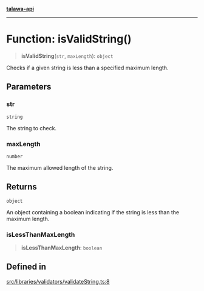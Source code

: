 [**talawa-api**](../../../../README.md)

***

# Function: isValidString()

> **isValidString**(`str`, `maxLength`): `object`

Checks if a given string is less than a specified maximum length.

## Parameters

### str

`string`

The string to check.

### maxLength

`number`

The maximum allowed length of the string.

## Returns

`object`

An object containing a boolean indicating if the string is less than the maximum length.

### isLessThanMaxLength

> **isLessThanMaxLength**: `boolean`

## Defined in

[src/libraries/validators/validateString.ts:8](https://github.com/Suyash878/talawa-api/blob/095e6964ce2a06c1c30d1acf81b6162203f1db91/src/libraries/validators/validateString.ts#L8)
